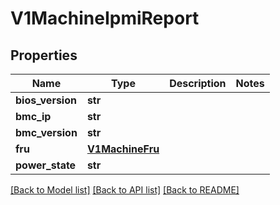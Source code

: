 # V1MachineIpmiReport

## Properties
Name | Type | Description | Notes
------------ | ------------- | ------------- | -------------
**bios_version** | **str** |  | 
**bmc_ip** | **str** |  | 
**bmc_version** | **str** |  | 
**fru** | [**V1MachineFru**](V1MachineFru.md) |  | 
**power_state** | **str** |  | 

[[Back to Model list]](../README.md#documentation-for-models) [[Back to API list]](../README.md#documentation-for-api-endpoints) [[Back to README]](../README.md)


